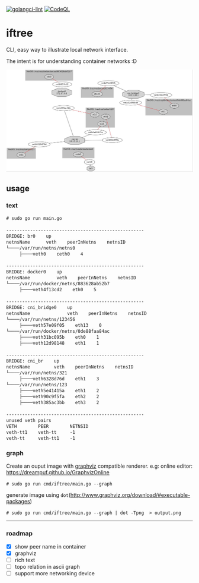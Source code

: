 [![golangci-lint](https://github.com/TianZong48/iftree/actions/workflows/golangci-lint.yml/badge.svg?branch=main)](https://github.com/TianZong48/iftree/actions/workflows/golangci-lint.yml)
[![CodeQL](https://github.com/TianZong48/iftree/actions/workflows/codeql-analysis.yml/badge.svg)](https://github.com/TianZong48/iftree/actions/workflows/codeql-analysis.yml)

# iftree

CLI, easy way to illustrate local network interface.

The intent is for understanding container networks :D

![networ-devices](./sample.jpg)

## usage

### text

```
# sudo go run main.go

----------------------------------------------------
BRIDGE: br0    up
netnsName      veth    peerInNetns    netnsID
└────/var/run/netns/netns0
     ├────veth0    ceth0    4

----------------------------------------------------
BRIDGE: docker0    up
netnsName          veth    peerInNetns    netnsID
└────/var/run/docker/netns/883628ab52b7
     ├────veth4f13cd2    eth0    5

----------------------------------------------------
BRIDGE: cni_bridge0    up
netnsName              veth    peerInNetns    netnsID
└────/var/run/netns/123456
     ├────veth57e09f05    eth13    0
└────/var/run/docker/netns/0de88faa84ac
     ├────veth31bc095b    eth0    1
     ├────veth12d98148    eth1    1

----------------------------------------------------
BRIDGE: cni_br    up
netnsName         veth    peerInNetns    netnsID
└────/var/run/netns/321
     ├────veth6328d76d    eth1    3
└────/var/run/netns/123
     ├────veth5e41415a    eth1    2
     ├────veth90c9f5fa    eth2    2
     ├────veth385ac3bb    eth3    2

----------------------------------------------------
unused veth pairs
VETH        PEER        NETNSID
veth-tt1    veth-tt     -1
veth-tt     veth-tt1    -1
```

### graph

Create an ouput image with [graphviz](https://www.graphviz.org/) compatible renderer.
e.g: online editor: https://dreampuf.github.io/GraphvizOnline

```
# sudo go run cmd/iftree/main.go --graph 
```

generate image using `dot`(http://www.graphviz.org/download/#executable-packages)

```
# sudo go run cmd/iftree/main.go --graph | dot -Tpng  > output.png
```

---

### roadmap

- [x] show peer name in container
- [x] graphviz
- [ ] rich text
- [ ] topo relation in ascii graph
- [ ] support more networking device

